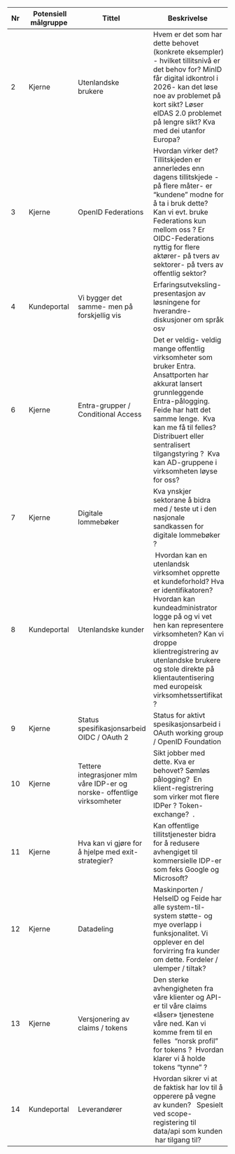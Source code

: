 | Nr  | Potensiell målgruppe  | Tittel                                                                    | Beskrivelse                                                                                                                                                                                                                                                                                                             |
| --- | --------------------- | ------------------------------------------------------------------------- | ----------------------------------------------------------------------------------------------------------------------------------------------------------------------------------------------------------------------------------------------------------------------------------------------------------------------- |
| 2   | Kjerne                | Utenlandske brukere                                                       | Hvem er det som har dette behovet (konkrete eksempler) - hvilket tillitsnivå er det behov for? MinID får digital idkontrol i 2026- kan det løse noe av problemet på kort sikt? Løser eIDAS 2.0 problemet på lengre sikt? Kva med dei utanfor Europa?                                                                    |
| 3   | Kjerne                | OpenID Federations                                                        | Hvordan virker det? Tillitskjeden er annerledes enn dagens tillitskjede - på flere måter- er “kundene” modne for å ta i bruk dette?  Kan vi evt. bruke Federations kun mellom oss ? Er OIDC-Federations nyttig for flere aktører- på tvers av sektorer- på tvers av offentlig sektor?                                   |
| 4   | Kundeportal           | Vi bygger det samme- men på forskjellig vis                               | Erfaringsutveksling- presentasjon av løsningene for hverandre- diskusjoner om språk osv                                                                                                                                                                                                                                 |
| 6   | Kjerne                | Entra-grupper / Conditional Access                                        | Det er veldig- veldig mange offentlig virksomheter som bruker Entra. Ansattporten har akkurat lansert grunnleggende Entra-pålogging. Feide har hatt det samme lenge.  Kva kan me få til felles?  Distribuert eller sentralisert tilgangstyring ?  Kva kan AD-gruppene i virksomheten løyse for oss?                     |
| 7   | Kjerne                | Digitale lommebøker                                                       | Kva ynskjer sektorane å bidra med / teste ut i den nasjonale sandkassen for digitale lommebøker ?                                                                                                                                                                                                                       |
| 8   | Kundeportal           | Utenlandske kunder                                                        |  Hvordan kan en utenlandsk virksomhet opprette et kundeforhold? Hva er identifikatoren?   Hvordan kan kundeadministrator logge på og vi vet hen kan representere virksomheten? Kan vi droppe klientregistrering av utenlandske brukere og stole direkte på klientautentisering med europeisk virksomhetssertifikat ?    |
| 9   | Kjerne                | Status spesifikasjonsarbeid OIDC / OAuth 2                                | Status for aktivt spesikasjonsarbeid i OAuth working group / OpenID Foundation                                                                                                                                                                                                                                          |
| 10  | Kjerne                | Tettere integrasjoner mlm våre IDP-er og norske- offentlige virksomheter  | Sikt jobber med dette. Kva er behovet? Sømløs pålogging?  En klient-registrering som virker mot flere IDPer ? Token-exchange?  .                                                                                                                                                                                        |
| 11  | Kjerne                | Hva kan vi gjøre for å hjelpe med exit-strategier?                        | Kan offentlige tillitstjenester bidra for å redusere avhengiget til kommersielle IDP-er som feks Google og Microsoft?                                                                                                                                                                                                   |
| 12  | Kjerne                | Datadeling                                                                | Maskinporten / HelseID og Feide har alle system-til-system støtte- og mye overlapp i funksjonalitet. Vi opplever en del forvirring fra kunder om dette. Fordeler / ulemper / tiltak?                                                                                                                                    |
| 13  | Kjerne                | Versjonering av claims / tokens                                           | Den sterke avhengigheten fra våre klienter og API-er til våre claims «låser» tjenestene våre ned. Kan vi komme frem til en felles  “norsk profil” for tokens ?  Hvordan klarer vi å holde tokens “tynne” ?                                                                                                              |
| 14  | Kundeportal           | Leverandører                                                              | Hvordan sikrer vi at de faktisk har lov til å opperere på vegne av kunden?   Spesielt ved scope-registering til data/api som kunden  har tilgang til?                                                                                                                                                                   |
